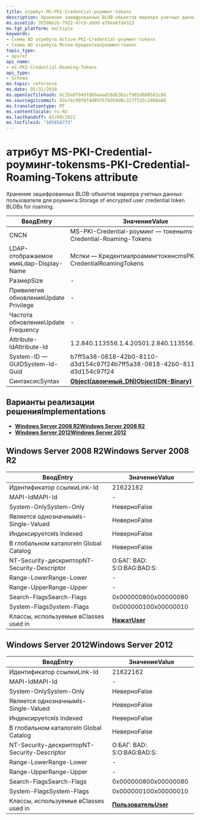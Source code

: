 ```yaml
---
title: атрибут MS-PKI-Credential-роуминг-tokens
description: Хранение зашифрованных BLOB-объектов маркера учетных данных пользователя для роуминга. | атрибут MS-PKI-Credential-роуминг-tokens
ms.assetid: 35500e2b-7922-47c9-a9dd-e76ea6fd4313
ms.tgt_platform: multiple
keywords:
- Схема AD атрибута Active-PKI-Credential-роуминг-tokens
- Схема AD атрибута Мспки-Кредентиалроамингтокенс
topic_type:
- apiref
api_name:
- ms-PKI-Credential-Roaming-Tokens
api_type:
- Schema
ms.topic: reference
ms.date: 05/31/2018
ms.openlocfilehash: 6c35a0f949fd69aaad18db3b1cf965d808581c86
ms.sourcegitcommit: 92e74c99f8f4d097676959d0c317f533c2400a80
ms.translationtype: MT
ms.contentlocale: ru-RU
ms.lasthandoff: 03/09/2021
ms.locfileid: "105656773"
---
```

# <a name="ms-pki-credential-roaming-tokens-attribute"></a><span data-ttu-id="0047b-106">атрибут MS-PKI-Credential-роуминг-tokens</span><span class="sxs-lookup"><span data-stu-id="0047b-106">ms-PKI-Credential-Roaming-Tokens attribute</span></span>

<span data-ttu-id="0047b-107">Хранение зашифрованных BLOB-объектов маркера учетных данных пользователя для роуминга.</span><span class="sxs-lookup"><span data-stu-id="0047b-107">Storage of encrypted user credential token BLOBs for roaming.</span></span>



| <span data-ttu-id="0047b-108">Ввод</span><span class="sxs-lookup"><span data-stu-id="0047b-108">Entry</span></span> | <span data-ttu-id="0047b-109">Значение</span><span class="sxs-lookup"><span data-stu-id="0047b-109">Value</span></span> |
|-------------------|-------------------------------------------------|
| <span data-ttu-id="0047b-110">CN</span><span class="sxs-lookup"><span data-stu-id="0047b-110">CN</span></span>                | <span data-ttu-id="0047b-111">MS-PKI-Credential-роуминг — токены</span><span class="sxs-lookup"><span data-stu-id="0047b-111">ms-PKI-Credential-Roaming-Tokens</span></span>                |
| <span data-ttu-id="0047b-112">LDAP-отображаемое имя</span><span class="sxs-lookup"><span data-stu-id="0047b-112">Ldap-Display-Name</span></span> | <span data-ttu-id="0047b-113">Мспки — Кредентиалроамингтокенс</span><span class="sxs-lookup"><span data-stu-id="0047b-113">msPKI-CredentialRoamingTokens</span></span>                   |
| <span data-ttu-id="0047b-114">Размер</span><span class="sxs-lookup"><span data-stu-id="0047b-114">Size</span></span>              | \-                                              |
| <span data-ttu-id="0047b-115">Привилегия обновления</span><span class="sxs-lookup"><span data-stu-id="0047b-115">Update Privilege</span></span>  | \-                                              |
| <span data-ttu-id="0047b-116">Частота обновления</span><span class="sxs-lookup"><span data-stu-id="0047b-116">Update Frequency</span></span>  | \-                                              |
| <span data-ttu-id="0047b-117">Attribute-Id</span><span class="sxs-lookup"><span data-stu-id="0047b-117">Attribute-Id</span></span>      | <span data-ttu-id="0047b-118">1.2.840.113556.1.4.2050</span><span class="sxs-lookup"><span data-stu-id="0047b-118">1.2.840.113556.1.4.2050</span></span>                         |
| <span data-ttu-id="0047b-119">System-ID — GUID</span><span class="sxs-lookup"><span data-stu-id="0047b-119">System-Id-Guid</span></span>    | <span data-ttu-id="0047b-120">b7ff5a38-0818-42b0-8110-d3d154c97f24</span><span class="sxs-lookup"><span data-stu-id="0047b-120">b7ff5a38-0818-42b0-8110-d3d154c97f24</span></span>            |
| <span data-ttu-id="0047b-121">Синтаксис</span><span class="sxs-lookup"><span data-stu-id="0047b-121">Syntax</span></span>            | [<span data-ttu-id="0047b-122">**Object(двоичный_DN)**</span><span class="sxs-lookup"><span data-stu-id="0047b-122">**Object(DN-Binary)**</span></span>](s-object-dn-binary.md) |



## <a name="implementations"></a><span data-ttu-id="0047b-123">Варианты реализации решения</span><span class="sxs-lookup"><span data-stu-id="0047b-123">Implementations</span></span>

-   [<span data-ttu-id="0047b-124">**Windows Server 2008 R2**</span><span class="sxs-lookup"><span data-stu-id="0047b-124">**Windows Server 2008 R2**</span></span>](#windows-server-2008-r2)
-   [<span data-ttu-id="0047b-125">**Windows Server 2012**</span><span class="sxs-lookup"><span data-stu-id="0047b-125">**Windows Server 2012**</span></span>](#windows-server-2012)

## <a name="windows-server-2008-r2"></a><span data-ttu-id="0047b-126">Windows Server 2008 R2</span><span class="sxs-lookup"><span data-stu-id="0047b-126">Windows Server 2008 R2</span></span>



| <span data-ttu-id="0047b-127">Ввод</span><span class="sxs-lookup"><span data-stu-id="0047b-127">Entry</span></span> | <span data-ttu-id="0047b-128">Значение</span><span class="sxs-lookup"><span data-stu-id="0047b-128">Value</span></span> |
|------------------------|-----------------------------------|
| <span data-ttu-id="0047b-129">Идентификатор ссылки</span><span class="sxs-lookup"><span data-stu-id="0047b-129">Link-Id</span></span>                | <span data-ttu-id="0047b-130">2162</span><span class="sxs-lookup"><span data-stu-id="0047b-130">2162</span></span>                              |
| <span data-ttu-id="0047b-131">MAPI-Id</span><span class="sxs-lookup"><span data-stu-id="0047b-131">MAPI-Id</span></span>                | \-                                |
| <span data-ttu-id="0047b-132">System-Only</span><span class="sxs-lookup"><span data-stu-id="0047b-132">System-Only</span></span>            | <span data-ttu-id="0047b-133">Неверно</span><span class="sxs-lookup"><span data-stu-id="0047b-133">False</span></span>                             |
| <span data-ttu-id="0047b-134">Является однозначным</span><span class="sxs-lookup"><span data-stu-id="0047b-134">Is-Single-Valued</span></span>       | <span data-ttu-id="0047b-135">Неверно</span><span class="sxs-lookup"><span data-stu-id="0047b-135">False</span></span>                             |
| <span data-ttu-id="0047b-136">Индексируется</span><span class="sxs-lookup"><span data-stu-id="0047b-136">Is Indexed</span></span>             | <span data-ttu-id="0047b-137">Неверно</span><span class="sxs-lookup"><span data-stu-id="0047b-137">False</span></span>                             |
| <span data-ttu-id="0047b-138">В глобальном каталоге</span><span class="sxs-lookup"><span data-stu-id="0047b-138">In Global Catalog</span></span>      | <span data-ttu-id="0047b-139">Неверно</span><span class="sxs-lookup"><span data-stu-id="0047b-139">False</span></span>                             |
| <span data-ttu-id="0047b-140">NT-Security-дескриптор</span><span class="sxs-lookup"><span data-stu-id="0047b-140">NT-Security-Descriptor</span></span> | <span data-ttu-id="0047b-141">О:БАГ: BAD: S:</span><span class="sxs-lookup"><span data-stu-id="0047b-141">O:BAG:BAD:S:</span></span>                      |
| <span data-ttu-id="0047b-142">Range-Lower</span><span class="sxs-lookup"><span data-stu-id="0047b-142">Range-Lower</span></span>            | \-                                |
| <span data-ttu-id="0047b-143">Range-Upper</span><span class="sxs-lookup"><span data-stu-id="0047b-143">Range-Upper</span></span>            | \-                                |
| <span data-ttu-id="0047b-144">Search-Flags</span><span class="sxs-lookup"><span data-stu-id="0047b-144">Search-Flags</span></span>           | <span data-ttu-id="0047b-145">0x00000080</span><span class="sxs-lookup"><span data-stu-id="0047b-145">0x00000080</span></span>                        |
| <span data-ttu-id="0047b-146">System-Flags</span><span class="sxs-lookup"><span data-stu-id="0047b-146">System-Flags</span></span>           | <span data-ttu-id="0047b-147">0x00000010</span><span class="sxs-lookup"><span data-stu-id="0047b-147">0x00000010</span></span>                        |
| <span data-ttu-id="0047b-148">Классы, используемые в</span><span class="sxs-lookup"><span data-stu-id="0047b-148">Classes used in</span></span>        | [<span data-ttu-id="0047b-149">**Нажат**</span><span class="sxs-lookup"><span data-stu-id="0047b-149">**User**</span></span>](c-user.md)<br/> |



## <a name="windows-server-2012"></a><span data-ttu-id="0047b-150">Windows Server 2012</span><span class="sxs-lookup"><span data-stu-id="0047b-150">Windows Server 2012</span></span>



| <span data-ttu-id="0047b-151">Ввод</span><span class="sxs-lookup"><span data-stu-id="0047b-151">Entry</span></span> | <span data-ttu-id="0047b-152">Значение</span><span class="sxs-lookup"><span data-stu-id="0047b-152">Value</span></span> |
|------------------------|-----------------------------------|
| <span data-ttu-id="0047b-153">Идентификатор ссылки</span><span class="sxs-lookup"><span data-stu-id="0047b-153">Link-Id</span></span>                | <span data-ttu-id="0047b-154">2162</span><span class="sxs-lookup"><span data-stu-id="0047b-154">2162</span></span>                              |
| <span data-ttu-id="0047b-155">MAPI-Id</span><span class="sxs-lookup"><span data-stu-id="0047b-155">MAPI-Id</span></span>                | \-                                |
| <span data-ttu-id="0047b-156">System-Only</span><span class="sxs-lookup"><span data-stu-id="0047b-156">System-Only</span></span>            | <span data-ttu-id="0047b-157">Неверно</span><span class="sxs-lookup"><span data-stu-id="0047b-157">False</span></span>                             |
| <span data-ttu-id="0047b-158">Является однозначным</span><span class="sxs-lookup"><span data-stu-id="0047b-158">Is-Single-Valued</span></span>       | <span data-ttu-id="0047b-159">Неверно</span><span class="sxs-lookup"><span data-stu-id="0047b-159">False</span></span>                             |
| <span data-ttu-id="0047b-160">Индексируется</span><span class="sxs-lookup"><span data-stu-id="0047b-160">Is Indexed</span></span>             | <span data-ttu-id="0047b-161">Неверно</span><span class="sxs-lookup"><span data-stu-id="0047b-161">False</span></span>                             |
| <span data-ttu-id="0047b-162">В глобальном каталоге</span><span class="sxs-lookup"><span data-stu-id="0047b-162">In Global Catalog</span></span>      | <span data-ttu-id="0047b-163">Неверно</span><span class="sxs-lookup"><span data-stu-id="0047b-163">False</span></span>                             |
| <span data-ttu-id="0047b-164">NT-Security-дескриптор</span><span class="sxs-lookup"><span data-stu-id="0047b-164">NT-Security-Descriptor</span></span> | <span data-ttu-id="0047b-165">О:БАГ: BAD: S:</span><span class="sxs-lookup"><span data-stu-id="0047b-165">O:BAG:BAD:S:</span></span>                      |
| <span data-ttu-id="0047b-166">Range-Lower</span><span class="sxs-lookup"><span data-stu-id="0047b-166">Range-Lower</span></span>            | \-                                |
| <span data-ttu-id="0047b-167">Range-Upper</span><span class="sxs-lookup"><span data-stu-id="0047b-167">Range-Upper</span></span>            | \-                                |
| <span data-ttu-id="0047b-168">Search-Flags</span><span class="sxs-lookup"><span data-stu-id="0047b-168">Search-Flags</span></span>           | <span data-ttu-id="0047b-169">0x00000080</span><span class="sxs-lookup"><span data-stu-id="0047b-169">0x00000080</span></span>                        |
| <span data-ttu-id="0047b-170">System-Flags</span><span class="sxs-lookup"><span data-stu-id="0047b-170">System-Flags</span></span>           | <span data-ttu-id="0047b-171">0x00000010</span><span class="sxs-lookup"><span data-stu-id="0047b-171">0x00000010</span></span>                        |
| <span data-ttu-id="0047b-172">Классы, используемые в</span><span class="sxs-lookup"><span data-stu-id="0047b-172">Classes used in</span></span>        | [<span data-ttu-id="0047b-173">**Пользователь**</span><span class="sxs-lookup"><span data-stu-id="0047b-173">**User**</span></span>](c-user.md)<br/> |



 

 





